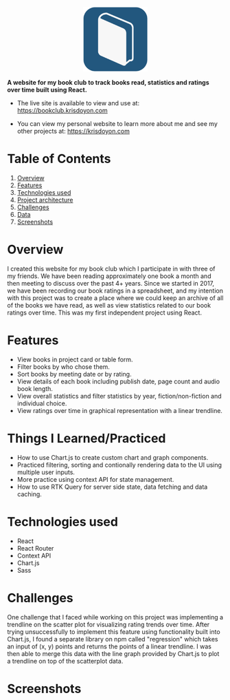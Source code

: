 <p align="center">
  <img src="./public/img/fav-icon.png" alt="Havest Seed logo" style="height:150px">
</p>

**A website for my book club to track books read, statistics and ratings over time built using React.**

- The live site is available to view and use at: https://bookclub.krisdoyon.com

- You can view my personal website to learn more about me and see my other projects at: https://krisdoyon.com

# Table of Contents

1. [Overview](#overview)
2. [Features](#features)
3. [Technologies used](#technologies-used)
4. [Project architecture](#project-architecture)
5. [Challenges](#challenges)
6. [Data](#data)
7. [Screenshots](#screenshots)

# Overview

I created this website for my book club which I participate in with three of my friends. We have been reading approximately one book a month and then meeting to discuss over the past 4+ years. Since we started in 2017, we have been recording our book ratings in a spreadsheet, and my intention with this project was to create a place where we could keep an archive of all of the books we have read, as well as view statistics related to our book ratings over time. This was my first independent project using React.

# Features

- View books in project card or table form.
- Filter books by who chose them.
- Sort books by meeting date or by rating.
- View details of each book including publish date, page count and audio book length.
- View overall statistics and filter statistics by year, fiction/non-fiction and individual choice.
- View ratings over time in graphical representation with a linear trendline.

# Things I Learned/Practiced

- How to use Chart.js to create custom chart and graph components.
- Practiced filtering, sorting and contionally rendering data to the UI using multiple user inputs.
- More practice using context API for state management.
- How to use RTK Query for server side state, data fetching and data caching.

# Technologies used

- React
- React Router
- Context API
- Chart.js
- Sass

# Challenges

One challenge that I faced while working on this project was implementing a trendline on the scatter plot for visualizing rating trends over time. After trying unsuccessfully to implement this feature using functionality built into Chart.js, I found a separate library on npm called "regression" which takes an input of (x, y) points and returns the points of a linear trendline. I was then able to merge this data with the line graph provided by Chart.js to plot a trendline on top of the scatterplot data.

# Screenshots